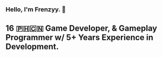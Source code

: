 ### Hello, I'm Frenzyy. 👋

## 16 🇵🇭🇨🇳 Game Developer, & Gameplay Programmer w/ 5+ Years Experience in Development.
#


